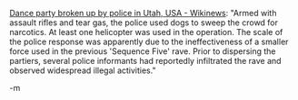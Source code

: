 <a href="http://www.earthvssoup.com/wp-admin/Armed%20with%20assault%20rifles%20and%20tear%20gas,%20the%20police%20used%20dogs%20to%20sweep%20the%20crowd%20for%20narcotics.%20At%20least%20one%20helicopter%20was%20used%20in%20the%20operation.%20The%20scale%20of%20the%20police%20response%20was%20apparently%20due%20to%20the%20ineffectiveness%20of%20a%20smaller%20force%20used%20in%20the%20previous">Dance party broken up by police in Utah, USA - Wikinews</a>: "Armed with assault rifles and tear gas, the police used dogs to sweep the crowd for narcotics. At least one helicopter was used in the operation. The scale of the police response was apparently due to the ineffectiveness of a smaller force used in the previous 'Sequence Five' rave. Prior to dispersing the partiers, several police informants had reportedly infiltrated the rave and observed widespread illegal activities."

-m